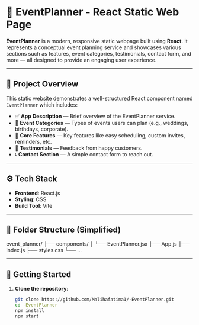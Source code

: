 # 🎊 EventPlanner - React Static Web Page

**EventPlanner** is a modern, responsive static webpage built using **React**. It represents a conceptual event planning service and showcases various sections such as features, event categories, testimonials, contact form, and more — all designed to provide an engaging user experience.

---

## 📌 Project Overview

This static website demonstrates a well-structured React component named `EventPlanner` which includes:

- ✅ **App Description** — Brief overview of the EventPlanner service.
- 🎯 **Event Categories** — Types of events users can plan (e.g., weddings, birthdays, corporate).
- 🚀 **Core Features** — Key features like easy scheduling, custom invites, reminders, etc.
- 💬 **Testimonials** — Feedback from happy customers.
- 📞 **Contact Section** — A simple contact form to reach out.

---

## ⚙️ Tech Stack

- **Frontend**: React.js
- **Styling**: CSS 
- **Build Tool**: Vite
---

## 📁 Folder Structure (Simplified)
event_planner/
├── components/
│ └── EventPlanner.jsx
├── App.js
├── index.js
├── styles.css
└── ...


---

## 🚀 Getting Started

1. **Clone the repository**:
   ```bash
   git clone https://github.com/Malihafatima1/-EventPlanner.git
   cd -EventPlanner
   npm install
   npm start



